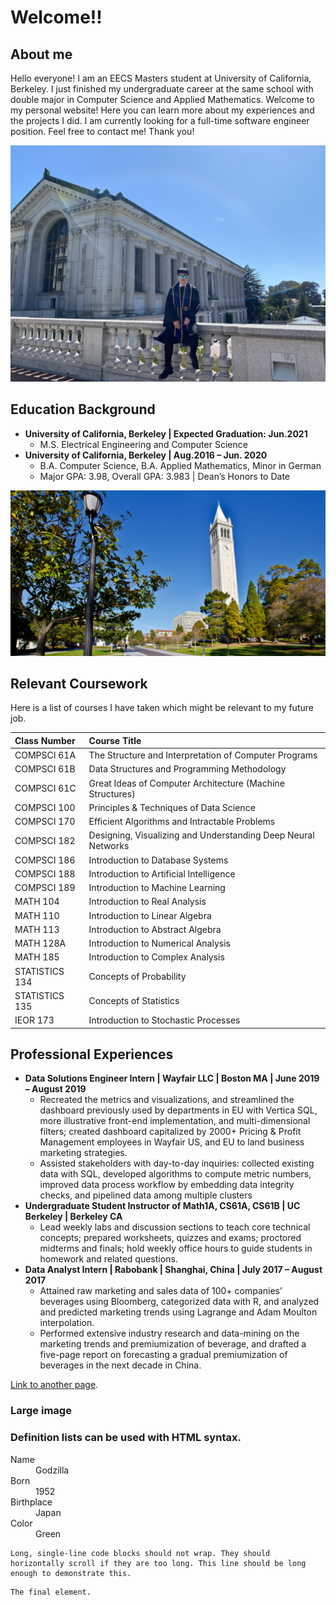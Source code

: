 # Welcome!!

## About me

Hello everyone! I am an EECS Masters student at University of California, Berkeley. I just finished my undergraduate career at the same school with double major in Computer Science and Applied Mathematics. Welcome to my personal website! Here you can learn more about my experiences and the projects I did. I am currently looking for a full-time software engineer position. Feel free to contact me! Thank you! 

![Branching](https://raw.githubusercontent.com/Liaoqitian/liaoqitian.github.io/master/images/Sit.jpg)

## Education Background

- **University of California, Berkeley \| Expected Graduation: Jun.2021**
  - M.S. Electrical Engineering and Computer Science                                                                          
- **University of California, Berkeley \| Aug.2016 – Jun. 2020**
  - B.A. Computer Science, B.A. Applied Mathematics, Minor in German
  - Major GPA: 3.98, Overall GPA: 3.983 \| Dean’s Honors to Date

![Branching](https://raw.githubusercontent.com/Liaoqitian/liaoqitian.github.io/master/images/berkeley.png)

## Relevant Coursework 

Here is a list of courses I have taken which might be relevant to my future job. 

| Class Number   | Course Title                                                 |
| :------------- | :----------------------------------------------------------- |
| COMPSCI 61A    | The Structure and Interpretation of Computer Programs        |
| COMPSCI 61B    | Data Structures and Programming Methodology                  |
| COMPSCI 61C    | Great Ideas of Computer Architecture (Machine Structures)    |
| COMPSCI 100    | Principles & Techniques of Data Science                      |
| COMPSCI 170    | Efficient Algorithms and Intractable Problems                |
| COMPSCI 182    | Designing, Visualizing and Understanding Deep Neural Networks |
| COMPSCI 186    | Introduction to Database Systems                             |
| COMPSCI 188    | Introduction to Artificial Intelligence                      |
| COMPSCI 189    | Introduction to Machine Learning                             |
| MATH 104       | Introduction to Real Analysis                                |
| MATH 110       | Introduction to Linear Algebra                               |
| MATH 113       | Introduction to Abstract Algebra                             |
| MATH 128A      | Introduction to Numerical Analysis                           |
| MATH 185       | Introduction to Complex Analysis                             |
| STATISTICS 134 | Concepts of Probability                                      |
| STATISTICS 135 | Concepts of Statistics                                       |
| IEOR 173       | Introduction to Stochastic Processes                         |



## Professional Experiences 

- **Data Solutions Engineer Intern \| Wayfair LLC \| Boston MA \| June 2019 – August 2019** 
  - Recreated the metrics and visualizations, and streamlined the dashboard previously used by departments in EU with Vertica SQL, more illustrative front-end implementation, and multi-dimensional filters; created dashboard capitalized by 2000+ Pricing & Profit Management employees in Wayfair US, and EU to land business marketing strategies. 
  - Assisted stakeholders with day-to-day inquiries: collected existing data with SQL, developed algorithms to compute metric numbers, improved data process workflow by embedding data integrity checks, and pipelined data among multiple clusters
- **Undergraduate Student Instructor of Math1A, CS61A, CS61B \| UC Berkeley \| Berkeley CA**
  - Lead weekly labs and discussion sections to teach core technical concepts; prepared worksheets, quizzes and exams; proctored midterms and finals; hold weekly office hours to guide students in homework and related questions.
- **Data Analyst Intern \| Rabobank \| Shanghai, China \| July 2017 – August 2017**
  - Attained raw marketing and sales data of 100+ companies’ beverages using Bloomberg, categorized data with R, and analyzed and predicted marketing trends using Lagrange and Adam Moulton interpolation. 
  - Performed extensive industry research and data-mining on the marketing trends and premiumization of beverage, and drafted a five-page report on forecasting a gradual premiumization of beverages in the next decade in China. 

[Link to another page](./another-page.html).

### Large image




### Definition lists can be used with HTML syntax.

<dl>
<dt>Name</dt>
<dd>Godzilla</dd>
<dt>Born</dt>
<dd>1952</dd>
<dt>Birthplace</dt>
<dd>Japan</dd>
<dt>Color</dt>
<dd>Green</dd>
</dl>

```
Long, single-line code blocks should not wrap. They should horizontally scroll if they are too long. This line should be long enough to demonstrate this.
```

```
The final element.
```


